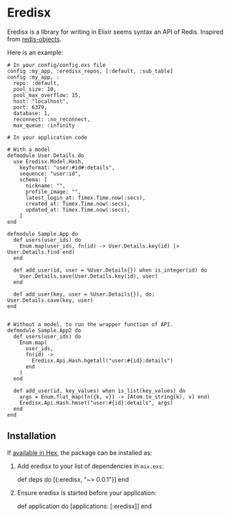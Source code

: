 # Eredisx

Eredisx is a library for writing in Elixir seems syntax an API of Redis.
Inspired from [redis-objects](https://github.com/nateware/redis-objects).

Here is an example:

```
# In your config/config.exs file
config :my_app, :eredisx_repos, [:default, :sub_table]
config :my_app, :
  repo: :default,
  pool_size: 10,
  pool_max_overflow: 15,
  host: "localhost",
  port: 6379,
  database: 1,
  reconnect: :no_reconnect,
  max_queue: :infinity

# In your application code

# With a model
defmodule User.Details do
  use Eredisx.Model.Hash,
    keyformat: "user:#id#:details",
    sequence: "user:id",
    schema: [
      nickname: "",
      profile_image: "",
      latest_login_at: Timex.Time.now(:secs),
      created_at: Timex.Time.now(:secs),
      updated_at: Timex.Time.now(:secs),
    ]
end

defmodule Sample.App do
  def users(user_ids) do
    Enum.map(user_ids, fn(id) -> User.Details.key(id) |> User.Details.find end)
  end

  def add_user(id, user = %User.Details{}) when is_integer(id) do
    User.Details.save(User.Details.key(id), user)
  end

  def add_user(key, user = %User.Details{}), do: User.Details.save(key, user)
end


# Without a model, to run the wrapper function of API.
defmodule Sample.App2 do
  def users(user_ids) do
    Enum.map(
      user_ids,
      fn(id) ->
        Eredisx.Api.Hash.hgetall("user:#{id}:details")
      end
    )
  end

  def add_user(id, key_values) when is_list(key_values) do
    args = Enum.flat_map(fn({k, v}) -> [Atom.to_string(k), v] end)
    Eredisx.Api.Hash.hmset("user:#{id}:details", args)
  end
end
```

## Installation

If [available in Hex](https://hex.pm/docs/publish), the package can be installed as:

  1. Add eredisx to your list of dependencies in `mix.exs`:

        def deps do
          [{:eredisx, "~> 0.0.1"}]
        end

  2. Ensure eredisx is started before your application:

        def application do
          [applications: [:eredisx]]
        end

